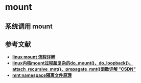 # mount

## 系统调用 mount


## 参考文献

- **[linux mount 流程详解](https://zhuanlan.zhihu.com/p/466272945 "知乎")**
- **[linux内核mount过程超复杂的do_mount()、do_loopback()、attach_recursive_mnt()、propagate_mnt()函数详解 "CSDN"](https://blog.csdn.net/hu1610552336/article/details/109560411)**
- **[mnt namespace隔离文件原理](https://blog.csdn.net/bme314/article/details/113056667 "CSDN")**